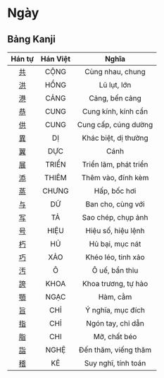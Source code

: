 
# Ngày

## Bảng Kanji

| Hán tự | Hán Việt | Nghĩa |
| :---: | :---: | :---: |
| [共](https://www.tiengnhatdongian.com/kanji/giai-nghia-kanji-%E5%85%B1) | CỘNG | Cùng nhau, chung |
| [洪](https://www.tiengnhatdongian.com/kanji/giai-nghia-kanji-%E6%B4%AA) | HỒNG | Lũ lụt, lớn |
| [港](https://www.tiengnhatdongian.com/kanji/giai-nghia-kanji-%E6%B8%AF) | CẢNG | Cảng, bến cảng |
| [恭](https://www.tiengnhatdongian.com/kanji/giai-nghia-kanji-%E6%81%AD) | CUNG | Cung kính, kính cẩn |
| [供](https://www.tiengnhatdongian.com/kanji/giai-nghia-kanji-%E4%BE%9B) | CUNG | Cung cấp, cúng dường |
| [異](https://www.tiengnhatdongian.com/kanji/giai-nghia-kanji-%E7%95%B0) | DỊ | Khác biệt, dị thường |
| [翼](https://www.tiengnhatdongian.com/kanji/giai-nghia-kanji-%E7%BF%BC) | DỰC | Cánh |
| [展](https://www.tiengnhatdongian.com/kanji/giai-nghia-kanji-%E5%B1%95) | TRIỂN | Triển lãm, phát triển |
| [添](https://www.tiengnhatdongian.com/kanji/giai-nghia-kanji-%E6%B7%BB) | THIÊM | Thêm vào, đính kèm |
| [蒸](https://www.tiengnhatdongian.com/kanji/giai-nghia-kanji-%E8%92%B8) | CHƯNG | Hấp, bốc hơi |
| [与](https://www.tiengnhatdongian.com/kanji/giai-nghia-kanji-%E4%B8%8E) | DỮ | Ban cho, cùng với |
| [写](https://www.tiengnhatdongian.com/kanji/giai-nghia-kanji-%E5%86%99) | TẢ | Sao chép, chụp ảnh |
| [号](https://www.tiengnhatdongian.com/kanji/giai-nghia-kanji-%E5%8F%B7) | HIỆU | Hiệu số, hiệu lệnh |
| [朽](https://www.tiengnhatdongian.com/kanji/giai-nghia-kanji-%E6%9C%BD) | HỦ | Hủ bại, mục nát |
| [巧](https://www.tiengnhatdongian.com/kanji/giai-nghia-kanji-%E5%B7%A7) | XẢO | Khéo léo, tinh xảo |
| [汚](https://www.tiengnhatdongian.com/kanji/giai-nghia-kanji-%E6%B1%9A) | Ô | Ô uế, bẩn thỉu |
| [誇](https://www.tiengnhatdongian.com/kanji/giai-nghia-kanji-%E8%AA%87) | KHOA | Khoa trương, tự hào |
| [顎](https://www.tiengnhatdongian.com/kanji/giai-nghia-kanji-%E9%A1%8E) | NGẠC | Hàm, cằm |
| [旨](https://www.tiengnhatdongian.com/kanji/giai-nghia-kanji-%E6%97%A8) | CHỈ | Ý nghĩa, mục đích |
| [指](https://www.tiengnhatdongian.com/kanji/giai-nghia-kanji-%E6%8C%87) | CHỈ | Ngón tay, chỉ dẫn |
| [脂](https://www.tiengnhatdongian.com/kanji/giai-nghia-kanji-%E8%84%82) | CHI | Mỡ, chất béo |
| [詣](https://www.tiengnhatdongian.com/kanji/giai-nghia-kanji-%E8%A9%A3) | NGHỆ | Đến thăm, viếng thăm |
| [稽](https://www.tiengnhatdongian.com/kanji/giai-nghia-kanji-%E7%A8%BD) | KÊ | Suy nghĩ, tính toán |

